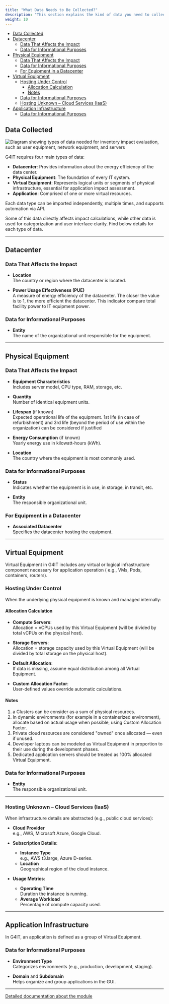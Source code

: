 ```yaml
---
title: "What Data Needs to Be Collected?"
description: "This section explains the kind of data you need to collect before starting an assessment"
weight: 10
---
```

<!-- TOC -->
  * [Data Collected](#data-collected)
  * [Datacenter](#datacenter)
    * [Data That Affects the Impact](#data-that-affects-the-impact)
    * [Data for Informational Purposes](#data-for-informational-purposes)
  * [Physical Equipment](#physical-equipment)
    * [Data That Affects the Impact](#data-that-affects-the-impact-1)
    * [Data for Informational Purposes](#data-for-informational-purposes-1)
    * [For Equipment in a Datacenter](#for-equipment-in-a-datacenter)
  * [Virtual Equipment](#virtual-equipment)
    * [Hosting Under Control](#hosting-under-control)
      * [Allocation Calculation](#allocation-calculation)
      * [Notes](#notes)
    * [Data for Informational Purposes](#data-for-informational-purposes-2)
    * [Hosting Unknown – Cloud Services (IaaS)](#hosting-unknown--cloud-services-iaas)
  * [Application Infrastructure](#application-infrastructure)
    * [Data for Informational Purposes](#data-for-informational-purposes-3)
<!-- TOC -->

## Data Collected

![Diagram showing types of data needed for inventory impact evaluation, such as user equipment, network equipment, and servers](../images/data_collected.png)

G4IT requires four main types of data:

- **Datacenter**: Provides information about the energy efficiency of the data center.
- **Physical Equipment**: The foundation of every IT system.
- **Virtual Equipment**: Represents logical units or segments of physical infrastructure, essential for application
  impact assessment.
- **Application**: Comprised of one or more virtual resources.

Each data type can be imported independently, multiple times, and supports automation via API.

Some of this data directly affects impact calculations, while other data is used for categorization and user interface
clarity. Find below details for each type of data.

---

## Datacenter

### Data That Affects the Impact

- **Location**  
  The country or region where the datacenter is located.

- **Power Usage Effectiveness (PUE)**  
  A measure of energy efficiency of the datacenter. The closer the value is to 1, the more efficient the datacenter. This indicator compare total facility power to IT
  equipment power.

### Data for Informational Purposes

- **Entity**  
  The name of the organizational unit responsible for the equipment.

---

## Physical Equipment

### Data That Affects the Impact

- **Equipment Characteristics**  
  Includes server model, CPU type, RAM, storage, etc.

- **Quantity**  
  Number of identical equipment units.

- **Lifespan** (if known)  
  Expected operational life of the equipment. 1st life (in case of refurbishment) and 3rd life (beyond the period of use within the organization) can be considered if justified

- **Energy Consumption** (if known)  
  Yearly energy use in kilowatt-hours (kWh).

- **Location**  
  The country where the equipment is most commonly used.

### Data for Informational Purposes

- **Status**  
  Indicates whether the equipment is in use, in storage, in transit, etc.

- **Entity**  
  The responsible organizational unit.

### For Equipment in a Datacenter

- **Associated Datacenter**  
  Specifies the datacenter hosting the equipment.

---

## Virtual Equipment

Virtual Equipment in G4IT includes any virtual or logical infrastructure component necessary for application operation (
e.g., VMs, Pods, containers, routers).

### Hosting Under Control

When the underlying physical equipment is known and managed internally:

#### Allocation Calculation

- **Compute Servers**:  
  Allocation = vCPUs used by this Virtual Equipment (will be divided by total vCPUs on the physical host).

- **Storage Servers**:  
  Allocation = storage capacity used by this Virtual Equipment (will be divided by total storage on the physical host).

- **Default Allocation**:  
  If data is missing, assume equal distribution among all Virtual Equipment.

- **Custom Allocation Factor**:  
  User-defined values override automatic calculations.

#### Notes

1. a Clusters can be consider as a sum of physical resources.
2. In dynamic environments (for example in a containerized environment), allocate based on actual usage when possible, using Custom Allocation Factor. 
3. Private cloud resources are considered "owned" once allocated — even if unused.
4. Developer laptops can be modeled as Virtual Equipment in proportion to their use during the development phases.
5. Dedicated application servers should be treated as 100% allocated Virtual Equipment.

### Data for Informational Purposes

- **Entity**  
  The responsible organizational unit.

---

### Hosting Unknown – Cloud Services (IaaS)

When infrastructure details are abstracted (e.g., public cloud services):

- **Cloud Provider**  
  e.g., AWS, Microsoft Azure, Google Cloud.

- **Subscription Details**:
    - **Instance Type**  
      e.g., AWS t3.large, Azure D-series.
    - **Location**  
      Geographical region of the cloud instance.

- **Usage Metrics**:
    - **Operating Time**  
      Duration the instance is running.
    - **Average Workload**  
      Percentage of compute capacity used.

---

## Application Infrastructure

In G4IT, an application is defined as a group of Virtual Equipment.

### Data for Informational Purposes

- **Environment Type**  
  Categorizes environments (e.g., production, development, staging).

- **Domain** and **Subdomain**  
  Helps organize and group applications in the GUI.

---

[Detailed documentation about the module](../../../../2-functional-documentation/use_cases/uc_inventory/_index.md)
